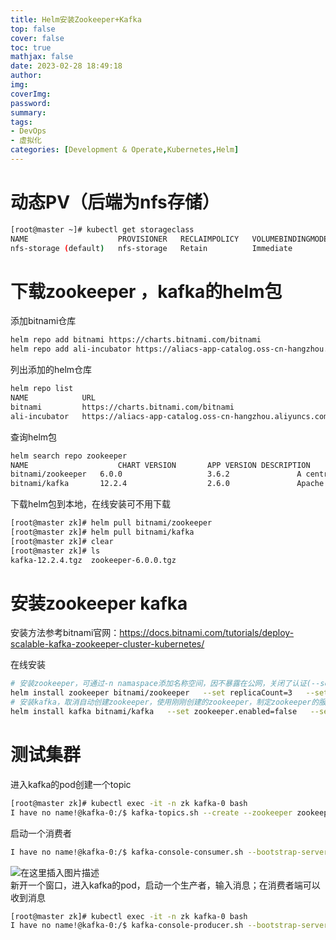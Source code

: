 ```yaml
---
title: Helm安装Zookeeper+Kafka
top: false
cover: false
toc: true
mathjax: false
date: 2023-02-28 18:49:18
author:
img: 
coverImg: 
password:
summary:
tags:
- DevOps
- 虚拟化
categories: [Development & Operate,Kubernetes,Helm]
---
```



# 动态PV（后端为nfs存储）

```bash
[root@master ~]# kubectl get storageclass
NAME                    PROVISIONER   RECLAIMPOLICY   VOLUMEBINDINGMODE   ALLOWVOLUMEEXPANSION   AGE
nfs-storage (default)   nfs-storage   Retain          Immediate           false                  31h
```



# 下载zookeeper ，kafka的helm包

添加bitnami仓库

```bash
helm repo add bitnami https://charts.bitnami.com/bitnami
helm repo add ali-incubator https://aliacs-app-catalog.oss-cn-hangzhou.aliyuncs.com/charts-incubator/
```

列出添加的helm仓库

```bash
helm repo list
NAME         	URL                                                                      
bitnami      	https://charts.bitnami.com/bitnami                                       
ali-incubator	https://aliacs-app-catalog.oss-cn-hangzhou.aliyuncs.com/charts-incubator/
```

查询helm包

```bash
helm search repo zookeeper
NAME             		CHART VERSION		APP VERSION	DESCRIPTION                                       
bitnami/zookeeper	6.0.0        			3.6.2      			A centralized service for maintaining configura...
bitnami/kafka    	12.2.4       			2.6.0      			Apache Kafka is a distributed streaming platform.
```

下载helm包到本地，在线安装可不用下载

```bash
[root@master zk]# helm pull bitnami/zookeeper
[root@master zk]# helm pull bitnami/kafka
[root@master zk]# clear
[root@master zk]# ls
kafka-12.2.4.tgz  zookeeper-6.0.0.tgz
```


# 安装zookeeper kafka

安装方法参考bitnami官网：https://docs.bitnami.com/tutorials/deploy-scalable-kafka-zookeeper-cluster-kubernetes/  

在线安装

```bash
# 安装zookeeper，可通过-n namaspace添加名称空间，因不暴露在公网，关闭了认证(--set auth.enabled=false)，并允许匿名访问，设置zookeeper副本为3
helm install zookeeper bitnami/zookeeper   --set replicaCount=3   --set auth.enabled=false   --set allowAnonymousLogin=true
# 安装kafka，取消自动创建zookeeper，使用刚刚创建的zookeeper，制定zookeeper的服务名称，
helm install kafka bitnami/kafka   --set zookeeper.enabled=false   --set replicaCount=3  --set externalZookeeper.servers=zookeeper
```


# 测试集群

进入kafka的pod创建一个topic

```bash
[root@master zk]# kubectl exec -it -n zk kafka-0 bash
I have no name!@kafka-0:/$ kafka-topics.sh --create --zookeeper zookeeper:2181 --replication-factor 1 --partitions 1 --topic testtopic
```

启动一个消费者

```bash
I have no name!@kafka-0:/$ kafka-console-consumer.sh --bootstrap-server kafka:9092 --topic testtopic
```

![在这里插入图片描述](https://img-blog.csdnimg.cn/20210128175129821.png)  
新开一个窗口，进入kafka的pod，启动一个生产者，输入消息；在消费者端可以收到消息

```bash
[root@master zk]# kubectl exec -it -n zk kafka-0 bash 
I have no name!@kafka-0:/$ kafka-console-producer.sh --bootstrap-server kafka:9092 --topic mytopic
```